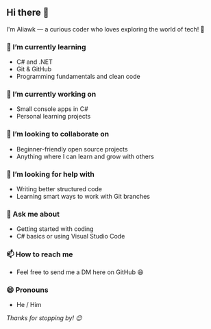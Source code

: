 ## Hi there 👋

I'm Aliawk — a curious coder who loves exploring the world of tech! 🚀

### 🌱 I’m currently learning
- C# and .NET
- Git & GitHub
- Programming fundamentals and clean code

### 🔭 I’m currently working on
- Small console apps in C#
- Personal learning projects

### 👯 I’m looking to collaborate on
- Beginner-friendly open source projects
- Anything where I can learn and grow with others

### 🤔 I’m looking for help with
- Writing better structured code
- Learning smart ways to work with Git branches

### 💬 Ask me about
- Getting started with coding
- C# basics or using Visual Studio Code

### 📫 How to reach me
- Feel free to send me a DM here on GitHub 😄

### 😄 Pronouns
- He / Him


_Thanks for stopping by! 😊_
